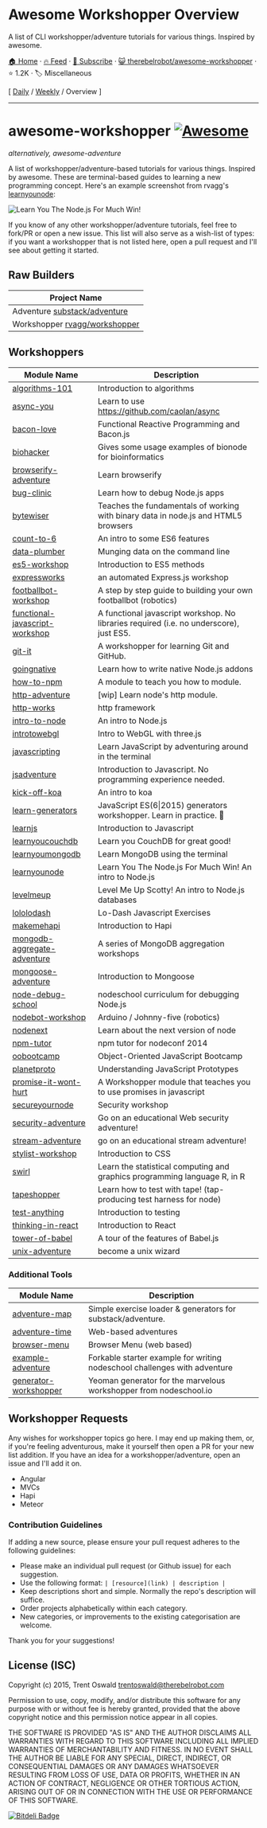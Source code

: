 # Awesome Workshopper Overview

A list of CLI workshopper/adventure tutorials for various things. Inspired by awesome.

[🏠 Home](/README.md) · [🔥 Feed](https://test.trackawesomelist.com/therebelrobot/awesome-workshopper/rss.xml) · [📮 Subscribe](https://trackawesomelist.us17.list-manage.com/subscribe?u=d2f0117aa829c83a63ec63c2f&id=36a103854c) · [😺 therebelrobot/awesome-workshopper](https://github.com/therebelrobot/awesome-workshopper) · ⭐ 1.2K · 🏷️ Miscellaneous

[ [Daily](/content/therebelrobot/awesome-workshopper/README.md) / [Weekly](/content/therebelrobot/awesome-workshopper/week/README.md) / Overview ]

---

# awesome-workshopper [![Awesome](https://cdn.rawgit.com/sindresorhus/awesome/d7305f38d29fed78fa85652e3a63e154dd8e8829/media/badge.svg)](https://github.com/sindresorhus/awesome)

*alternatively, awesome-adventure*

A list of workshopper/adventure-based tutorials for various things. Inspired by awesome. These are terminal-based guides to learning a new programming concept. Here's an example screenshot from rvagg's [learnyounode](https://github.com/workshopper/learnyounode):

![Learn You The Node.js For Much Win!](https://raw.github.com/rvagg/learnyounode/master/learnyounode.png)

If you know of any other workshopper/adventure tutorials, feel free to fork/PR or open a new issue. This list will also serve as a wish-list of types: if you want a workshopper that is not listed here, open a pull request and I'll see about getting it started.

## Raw Builders

| Project Name                                                                |
| --------------------------------------------------------------------------- |
| Adventure [substack/adventure](https://github.com/substack/adventure)       |
| Workshopper [rvagg/workshopper](https://github.com/workshopper/workshopper) |

## Workshoppers

| Module Name                                                                                  | Description                                                                             |
| -------------------------------------------------------------------------------------------- | --------------------------------------------------------------------------------------- |
| [algorithms-101](https://github.com/linclark/algorithms-101)                                 | Introduction to algorithms                                                              |
| [async-you](https://github.com/bulkan/async-you)                                             | Learn to use <https://github.com/caolan/async>                                          |
| [bacon-love](https://github.com/mikaelbr/bacon-love)                                         | Functional Reactive Programming and Bacon.js                                            |
| [biohacker](https://github.com/bionode/biohacker)                                            | Gives some usage examples of bionode for bioinformatics                                 |
| [browserify-adventure](https://github.com/substack/browserify-adventure)                     | Learn browserify                                                                        |
| [bug-clinic](https://github.com/othiym23/bug-clinic)                                         | Learn how to debug Node.js apps                                                         |
| [bytewiser](https://github.com/maxogden/bytewiser)                                           | Teaches the fundamentals of working with binary data in node.js and HTML5 browsers      |
| [count-to-6](https://github.com/domenic/count-to-6)                                          | An intro to some ES6 features                                                           |
| [data-plumber](https://github.com/maxogden/data-plumber)                                     | Munging data on the command line                                                        |
| [es5-workshop](https://github.com/timoxley/es5-workshop)                                     | Introduction to ES5 methods                                                             |
| [expressworks](https://github.com/azat-co/expressworks)                                      | an automated Express.js workshop                                                        |
| [footballbot-workshop](https://github.com/alanshaw/footballbot-workshop)                     | A step by step guide to building your own footballbot (robotics)                        |
| [functional-javascript-workshop](https://github.com/timoxley/functional-javascript-workshop) | A functional javascript workshop. No libraries required (i.e. no underscore), just ES5. |
| [git-it](https://github.com/jlord/git-it)                                                    | A workshopper for learning Git and GitHub.                                              |
| [goingnative](https://github.com/workshopper/goingnative)                                    | Learn how to write native Node.js addons                                                |
| [how-to-npm](https://github.com/npm/how-to-npm)                                              | A module to teach you how to module.                                                    |
| [http-adventure](https://github.com/yoshuawuyts/http-adventure)                              | \[wip] Learn node's http module.                                                        |
| [http-works](https://github.com/Raynos/http-works)                                           | http framework                                                                          |
| [intro-to-node](https://github.com/sherodtaylor/intro-to-node)                               | An intro to Node.js                                                                     |
| [introtowebgl](https://github.com/alexmackey/IntroToWebGLWithThreeJS)                        | Intro to WebGL with three.js                                                            |
| [javascripting](https://github.com/sethvincent/javascripting)                                | Learn JavaScript by adventuring around in the terminal                                  |
| [jsadventure](https://github.com/mk30/jsadventure)                                           | Introduction to Javascript. No programming experience needed.                           |
| [kick-off-koa](https://github.com/koajs/kick-off-koa)                                        | An intro to koa                                                                         |
| [learn-generators](https://github.com/isRuslan/learn-generators)                             | JavaScript ES(6\|2015) generators workshopper. Learn in practice. :metal:               |
| [learnjs](https://github.com/mikeal/learnjs)                                                 | Introduction to Javascript                                                              |
| [learnyoucouchdb](https://github.com/robertkowalski/learnyoucouchdb)                         | Learn you CouchDB for great good!                                                       |
| [learnyoumongodb](https://github.com/braz/learnyoumongodb)                                   | Learn MongoDB using the terminal                                                        |
| [learnyounode](https://github.com/workshopper/learnyounode)                                  | Learn You The Node.js For Much Win! An intro to Node.js                                 |
| [levelmeup](https://github.com/workshopper/levelmeup)                                        | Level Me Up Scotty! An intro to Node.js databases                                       |
| [lololodash](https://github.com/mdunisch/lololodash)                                         | Lo-Dash Javascript Exercises                                                            |
| [makemehapi](https://github.com/nvcexploder/makemehapi)                                      | Introduction to Hapi                                                                    |
| [mongodb-aggregate-adventure](https://github.com/braz/mongodb-aggregate-adventure)           | A series of MongoDB aggregation workshops                                               |
| [mongoose-adventure](https://github.com/wearefractal/mongoose-adventure)                     | Introduction to Mongoose                                                                |
| [node-debug-school](https://github.com/joyent/node-debug-school)                             | nodeschool curriculum for debugging Node.js                                             |
| [nodebot-workshop](https://github.com/tableflip/nodebot-workshop)                            | Arduino / Johnny-five (robotics)                                                        |
| [nodenext](https://github.com/geek/nodenext)                                                 | Learn about the next version of node                                                    |
| [npm-tutor](https://github.com/timoxley/npm-tutor)                                           | npm tutor for nodeconf 2014                                                             |
| [oobootcamp](https://github.com/winsonwq/OOBootcamp.js)                                      | Object-Oriented JavaScript Bootcamp                                                     |
| [planetproto](https://github.com/sporto/planetproto)                                         | Understanding JavaScript Prototypes                                                     |
| [promise-it-wont-hurt](https://github.com/stevekane/promise-it-wont-hurt)                    | A Workshopper module that teaches you to use promises in javascript                     |
| [secureyournode](https://github.com/someoneweird/secureyournode)                             | Security workshop                                                                       |
| [security-adventure](https://github.com/toolness/security-adventure)                         | Go on an educational Web security adventure!                                            |
| [stream-adventure](https://github.com/substack/stream-adventure)                             | go on an educational stream adventure!                                                  |
| [stylist-workshop](https://github.com/alanshaw/stylist)                                      | Introduction to CSS                                                                     |
| [swirl](https://github.com/swirldev/swirl)                                                   | Learn the statistical computing and graphics programming language R, in R               |
| [tapeshopper](https://github.com/tomgco/tapeshopper)                                         | Learn how to test with tape! (tap-producing test harness for node)                      |
| [test-anything](https://github.com/finnp/test-anything)                                      | Introduction to testing                                                                 |
| [thinking-in-react](https://github.com/asbjornenge/thinking-in-react)                        | Introduction to React                                                                   |
| [tower-of-babel](https://github.com/yosuke-furukawa/tower-of-babel)                          | A tour of the features of Babel.js                                                      |
| [unix-adventure](https://github.com/substack/unix-adventure)                                 | become a unix wizard                                                                    |

### Additional Tools

| Module Name                                                                  | Description                                                               |
| ---------------------------------------------------------------------------- | ------------------------------------------------------------------------- |
| [adventure-map](https://github.com/timoxley/adventure-map)                   | Simple exercise loader & generators for substack/adventure.               |
| [adventure-time](https://github.com/maxogden/adventure-time)                 | Web-based adventures                                                      |
| [browser-menu](https://www.npmjs.com/package/browser-menu)                   | Browser Menu (web based)                                                  |
| [example-adventure](https://github.com/substack/example-adventure)           | Forkable starter example for writing nodeschool challenges with adventure |
| [generator-workshopper](https://github.com/mindcookin/generator-workshopper) | Yeoman generator for the marvelous workshopper from nodeschool.io         |

## Workshopper Requests

Any wishes for workshopper topics go here. I may end up making them, or, if you're feeling adventurous, make it yourself then open a PR for your new list addition. If you have an idea for a workshopper/adventure, open an issue and I'll add it on.

*   Angular
*   MVCs
*   Hapi
*   Meteor

### Contribution Guidelines

If adding a new source, please ensure your pull request adheres to the following guidelines:

*   Please make an individual pull request (or Github issue) for each suggestion.
*   Use the following format: `| [resource](link) | description |`
*   Keep descriptions short and simple. Normally the repo's description will suffice.
*   Order projects alphabetically within each category.
*   New categories, or improvements to the existing categorisation are welcome.

Thank you for your suggestions!

## License (ISC)

Copyright (c) 2015, Trent Oswald [trentoswald@therebelrobot.com](https://github.com/therebelrobot/awesome-workshopper/blob/master/README.md/mailto:trentoswald@therebelrobot.com)

Permission to use, copy, modify, and/or distribute this software for any purpose with or without fee is hereby granted, provided that the above copyright notice and this permission notice appear in all copies.

THE SOFTWARE IS PROVIDED "AS IS" AND THE AUTHOR DISCLAIMS ALL WARRANTIES WITH REGARD TO THIS SOFTWARE INCLUDING ALL IMPLIED WARRANTIES OF MERCHANTABILITY AND FITNESS. IN NO EVENT SHALL THE AUTHOR BE LIABLE FOR ANY SPECIAL, DIRECT, INDIRECT, OR CONSEQUENTIAL DAMAGES OR ANY DAMAGES WHATSOEVER RESULTING FROM LOSS OF USE, DATA OR PROFITS, WHETHER IN AN ACTION OF CONTRACT, NEGLIGENCE OR OTHER TORTIOUS ACTION, ARISING OUT OF OR IN CONNECTION WITH THE USE OR PERFORMANCE OF THIS SOFTWARE.

[![Bitdeli Badge](https://d2weczhvl823v0.cloudfront.net/therebelrobot/awesome-workshopper/trend.png)](https://bitdeli.com/free "Bitdeli Badge")

